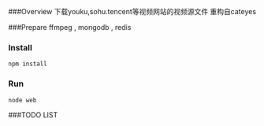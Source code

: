 ###Overview
下载youku,sohu.tencent等视频网站的视频源文件
重构自cateyes


###Prepare
ffmpeg , mongodb , redis


### Install

```
npm install
```
### Run
```
node web
```

###TODO LIST
